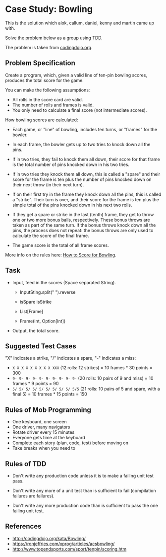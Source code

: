 # Case Study: Bowling

This is the solution which alok, callum, daniel, kenny and martin came up with.

Solve the problem below as a group using TDD.

The problem is taken from [codingdojo.org](http://codingdojo.org/kata/Bowling/).


## Problem Specification

Create a program, which,
given a valid line of ten-pin bowling scores,
produces the total score for the game.

You can make the following assumptions:

- All rolls in the score card are valid.
- The number of rolls and frames is valid.
- You only need to calculate a final score
  (not intermediate scores).

How bowling scores are calculated:

- Each game, or "line" of bowling, includes ten turns, or "frames" for the bowler.

- In each frame, the bowler gets up to two tries to knock down all the pins.

- If in two tries, they fail to knock them all down, their score for that frame is the total number of pins knocked down in his two tries.

- If in two tries they knock them all down, this is called a "spare" and their score for the frame is ten plus the number of pins knocked down on their next throw (in their next turn).

- If on their first try in the frame they knock down all the pins, this is called a "strike". Their turn is over, and their score for the frame is ten plus the simple total of the pins knocked down in his next two rolls.

- If they get a spare or strike in the last (tenth) frame, they get to throw one or two more bonus balls, respectively. These bonus throws are taken as part of the same turn. If the bonus throws knock down all the pins, the process does not repeat: the bonus throws are only used to calculate the score of the final frame.

- The game score is the total of all frame scores.

More info on the rules here: [How to Score for Bowling](http://www.topendsports.com/sport/tenpin/scoring.htm).

## Task

- Input, feed in the scores (Space separated String). 
    - InputSting.split(" ").reverse
    
    - isSpare isStrike
    
    - List[Frame]
    
    - Frame(Int, Option[Int])
    

- Output, the total score.

## Suggested Test Cases

"X" indicates a strike, "/" indicates a spare, "-" indicates a miss:

- `X X X X X X X X X XXX` (12 rolls: 12 strikes) = 10 frames \* 30 points = 300
- `9- 9- 9- 9- 9- 9- 9- 9- 9- 9-` (20 rolls: 10 pairs of 9 and miss) = 10 frames \* 9 points = 90
- `5/ 5/ 5/ 5/ 5/ 5/ 5/ 5/ 5/ 5/5` (21 rolls: 10 pairs of 5 and spare, with a final 5) = 10 frames \* 15 points = 150

## Rules of Mob Programming

- One keyboard, one screen
- One driver, many navigators
- Rotate driver every 15 minutes
- Everyone gets time at the keyboard
- Complete each story (plan, code, test) before moving on
- Take breaks when you need to

## Rules of TDD

- Don't write any production code
  unless it is to make a failing unit test pass.

- Don't write any more of a unit test
  than is sufficient to fail (compilation failures are failures).

- Don't write any more production code
  than is sufficient to pass the one failing unit test.

## References

- http://codingdojo.org/kata/Bowling/
- https://ronjeffries.com/xprog/articles/acsbowling/
- http://www.topendsports.com/sport/tenpin/scoring.htm
